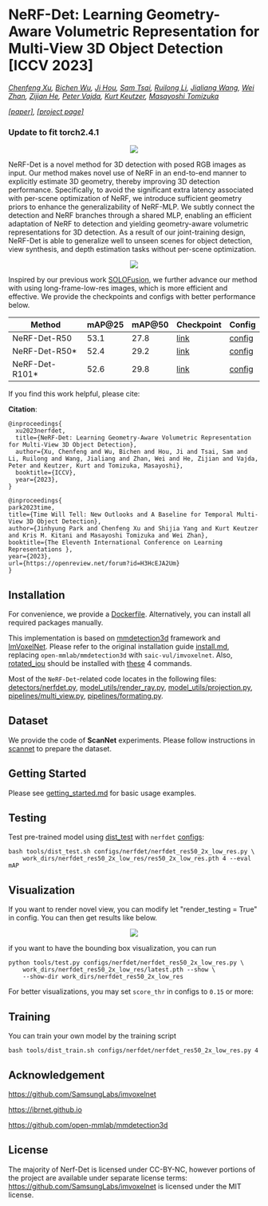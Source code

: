 # NeRF-Det: Learning Geometry-Aware Volumetric Representation for Multi-View 3D Object Detection [ICCV 2023]

*[Chenfeng Xu](https://chenfengx.com), [Bichen Wu](https://scholar.google.com/citations?user=K3QJPdMAAAAJ&hl=en), [Ji Hou](https://sekunde.github.io), [Sam Tsai](https://scholar.google.com/citations?user=JdE_LFYAAAAJ&hl=zh-CN), [Ruilong Li](https://www.liruilong.cn), [Jialiang Wang](https://scholar.harvard.edu/jwang/home), [Wei Zhan](https://zhanwei.site), [Zijian He](https://scholar.google.com/citations?user=G03EzSMAAAAJ&hl=en), [Peter Vajda](https://sites.google.com/site/vajdap), [Kurt Keutzer](https://people.eecs.berkeley.edu/~keutzer/), [Masayoshi Tomizuka](https://me.berkeley.edu/people/masayoshi-tomizuka/)*

*[[paper]](http://arxiv.org/abs/2307.14620), [[project page]](https://chenfengxu714.github.io/nerfdet/)*

### Update to fit torch2.4.1

<p align="center"><img src="./figures/teaser-cropped.png"></p>

NeRF-Det is a novel method for 3D detection with posed RGB images as input. Our method makes novel use of NeRF in an end-to-end manner to explicitly estimate 3D geometry, thereby improving 3D detection performance. Specifically, to avoid the significant extra latency associated with per-scene optimization of NeRF, we introduce sufficient geometry priors to enhance the generalizability of NeRF-MLP. We subtly connect the detection and NeRF branches through a shared MLP, enabling an efficient adaptation of NeRF to detection and yielding geometry-aware volumetric representations for 3D detection. As a result of our joint-training design, NeRF-Det is able to generalize well to unseen scenes for object detection, view synthesis, and depth estimation tasks without per-scene optimization. 

<p align="center"><img src="./figures/bbox_vis-cropped.jpg"></p>

Inspired by our previous work [SOLOFusion](https://openreview.net/forum?id=H3HcEJA2Um), we further advance our method with using long-frame-low-res images, which is more efficient and effective. We provide the checkpoints and configs with better performance below.

|   Method       | mAP@25 | mAP@50 | Checkpoint | Config | 
| ---------------|------|-----|--------|------------|
| NeRF-Det-R50    | 53.1 |27.8 |  [link](https://drive.google.com/file/d/1WTTsjz-N1N_2qM90SSplq6vDVPfDUfPD/view?usp=sharing)   | [config](configs/nerfdet/nerfdet_res50_2x_low_res.py)       |
| NeRF-Det-R50*    | 52.4 | 29.2| [link](https://drive.google.com/file/d/1CyXYdOOkneizddaA547JhiWKZ5sH-H6q/view?usp=sharing)   | [config](configs/nerfdet/nerfdet_res50_2x_low_res_depth_sp.py)       |
| NeRF-Det-R101*    | 52.6 | 29.8 | [link](https://drive.google.com/file/d/1PDhFput3GxGcEBx-ILv0AHGte6Cr0snr/view?usp=drive_link)  | [config](configs/nerfdet/nerfdet_res101_2x_low_res_depth_sp.py)        |

If you find this work helpful, please cite:

**Citation**:
```
@inproceedings{
  xu2023nerfdet,
  title={NeRF-Det: Learning Geometry-Aware Volumetric Representation for Multi-View 3D Object Detection},
  author={Xu, Chenfeng and Wu, Bichen and Hou, Ji and Tsai, Sam and Li, Ruilong and Wang, Jialiang and Zhan, Wei and He, Zijian and Vajda, Peter and Keutzer, Kurt and Tomizuka, Masayoshi},
  booktitle={ICCV},
  year={2023},
}

@inproceedings{
park2023time,
title={Time Will Tell: New Outlooks and A Baseline for Temporal Multi-View 3D Object Detection},
author={Jinhyung Park and Chenfeng Xu and Shijia Yang and Kurt Keutzer and Kris M. Kitani and Masayoshi Tomizuka and Wei Zhan},
booktitle={The Eleventh International Conference on Learning Representations },
year={2023},
url={https://openreview.net/forum?id=H3HcEJA2Um}
}
```

## Installation ##

For convenience, we provide a [Dockerfile](docker/Dockerfile). Alternatively, you can install all required packages manually.

This implementation is based on [mmdetection3d](https://github.com/open-mmlab/mmdetection3d) framework and [ImVoxelNet](https://github.com/SamsungLabs/imvoxelnet).
Please refer to the original installation guide [install.md](docs/install.md), replacing `open-mmlab/mmdetection3d` with `saic-vul/imvoxelnet`.
Also, [rotated_iou](https://github.com/lilanxiao/Rotated_IoU) should be installed with [these](https://github.com/saic-vul/imvoxelnet/blob/master/docker/Dockerfile#L31-L34) 4 commands.

Most of the `NeRF-Det`-related code locates in the following files: 
[detectors/nerfdet.py](mmdet3d/models/detectors/nerfdet.py), [model_utils/render_ray.py](mmdet3d/models/model_utils/render_ray.py), [model_utils/projection.py](mmdet3d/models/model_utils/projection.py), [pipelines/multi_view.py](mmdet3d/datasets/pipelines/multi_view.py),
[pipelines/formating.py](mmdet3d/datasets/pipelines/formating.py).

## Dataset ##

We provide the code of **ScanNet** experiments. Please follow instructions in [scannet](data/scannet) to prepare the dataset.

## Getting Started ##

Please see [getting_started.md](docs/getting_started.md) for basic usage examples.

## Testing ##

Test pre-trained model using [dist_test](tools/dist_test.sh) with `nerfdet` [configs](configs/nerfdet):
```shell
bash tools/dist_test.sh configs/nerfdet/nerfdet_res50_2x_low_res.py \
    work_dirs/nerfdet_res50_2x_low_res/res50_2x_low_res.pth 4 --eval mAP
```

## Visualization ##

If you want to render novel view, you can modify let "render_testing = True" in config. You can then get results like below.

<p align="center"><img src="./figures/nerf_result2-cropped.jpg"></p>

if you want to have the bounding box visualization, you can run
```shell
python tools/test.py configs/nerfdet/nerfdet_res50_2x_low_res.py \
    work_dirs/nerfdet_res50_2x_low_res/latest.pth --show \
    --show-dir work_dirs/nerfdet_res50_2x_low_res
```
For better visualizations, you may set `score_thr` in configs to `0.15` or more:


## Training ##

You can train your own model by the training script
```shell
bash tools/dist_train.sh configs/nerfdet/nerfdet_res50_2x_low_res.py 4
```

## Acknowledgement ##

https://github.com/SamsungLabs/imvoxelnet

https://ibrnet.github.io

https://github.com/open-mmlab/mmdetection3d

## License
The majority of Nerf-Det is licensed under CC-BY-NC, however portions of the project are available under separate license terms: https://github.com/SamsungLabs/imvoxelnet is licensed under the MIT license.
